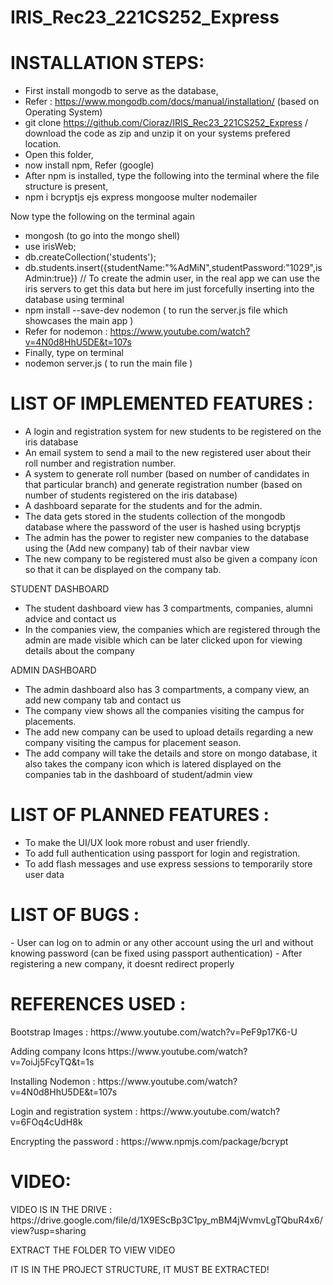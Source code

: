 # IRIS_Rec23_221CS252_Express

<h1> INSTALLATION STEPS:</h1>

- First install mongodb to serve as the database,
- Refer : https://www.mongodb.com/docs/manual/installation/ (based on Operating System)
- git clone https://github.com/Cioraz/IRIS_Rec23_221CS252_Express / download the code as zip and unzip it on your systems prefered location.
- Open this folder, 
- now install npm, Refer (google)
- After npm is installed, type the following into the terminal where the file structure is present,
- npm i bcryptjs ejs express mongoose multer nodemailer
  
Now type the following on the terminal again
- mongosh (to go into the mongo shell)
- use irisWeb;
- db.createCollection('students');
- db.students.insert({studentName:"%AdMiN",studentPassword:"1029",isAdmin:true}) // To create the admin user, in the real app we can use the iris servers to get this data but here im just forcefully inserting into the database using terminal
- npm install --save-dev nodemon ( to run the server.js file which showcases the main app )
- Refer for nodemon : https://www.youtube.com/watch?v=4N0d8HhU5DE&t=107s
- Finally, type on terminal 
- nodemon server.js ( to run the main file )

<h1>LIST OF IMPLEMENTED FEATURES :</h1>

- A login and registration system for new students to be registered on the iris database
- An email system to send a mail to the new registered user about their roll number and registration number.
- A system to generate roll number (based on number of candidates in that particular branch) and generate registration number (based on number of students registered on the iris database)
- A dashboard separate for the students and for the admin.
- The data gets stored in the students collection of the mongodb database where the password of the user is hashed using bcryptjs
- The admin has the power to register new companies to the database using the (Add new company) tab of their navbar view
- The new company to be registered must also be given a company icon so that it can be displayed on the company tab.


STUDENT DASHBOARD
- The student dashboard view has 3 compartments, companies, alumni advice and contact us
- In the companies view, the companies which are registered through the admin are made visible which can be later clicked upon for viewing details about the company


ADMIN DASHBOARD
- The admin dashboard also has 3 compartments, a company view, an add new company tab and contact us
- The company view shows all the companies visiting the campus for placements.
- The add new company can be used to upload details regarding a new company visiting the campus for placement season.
- The add company will take the details and store on mongo database, it also takes the company icon which is latered displayed on the companies tab in the dashboard of student/admin view

<h1>LIST OF PLANNED FEATURES  :</h1>

- To make the UI/UX look more robust and user friendly.
- To add full authentication using passport for login and registration.
- To add flash messages and use express sessions to temporarily store user data

<h1>LIST OF BUGS :</h1>
- User can log on to admin or any other account using the url and without knowing password (can be fixed using passport authentication)
- After registering a new company, it doesnt redirect properly

<h1>REFERENCES USED : </h1>
<p> Bootstrap Images : https://www.youtube.com/watch?v=PeF9p17K6-U</p>
<p>  Adding company Icons   https://www.youtube.com/watch?v=7oiJj5FcyTQ&t=1s</p>
<p>  Installing Nodemon : https://www.youtube.com/watch?v=4N0d8HhU5DE&t=107s</p>
<p>  Login and registration system : https://www.youtube.com/watch?v=6FOq4cUdH8k</p>
<p>  Encrypting the password : https://www.npmjs.com/package/bcrypt</p>


<h1>VIDEO:</h1>
<p>VIDEO IS IN THE DRIVE : https://drive.google.com/file/d/1X9EScBp3C1py_mBM4jWvmvLgTQbuR4x6/view?usp=sharing </p>
<p> EXTRACT THE FOLDER TO VIEW VIDEO </p>
<p>IT IS IN THE PROJECT STRUCTURE, IT MUST BE EXTRACTED!</p>

